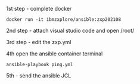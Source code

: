 <p>1st step - complete docker</p>
<code>docker run -it ibmzxplore/ansible:zxp202108</code>
<p>2nd step - attach visual studio code and open /root/</p>
<p>3rd step - edit the zxp.yml</p>
<p>4th open the ansible container terminal</p>
<code>ansible-playbook ping.yml</code>
<p>5th - send the ansible JCL</p>
